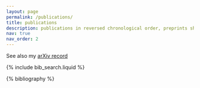 ```yaml
---
layout: page
permalink: /publications/
title: publications
description: publications in reversed chronological order, preprints shown on the top of the list.
nav: true
nav_order: 2
---
```


<!-- _pages/publications.md -->
See also my <a href="https://arxiv.org/search/?searchtype=author&query=Acciarri%2C+C"> arXiv record <i class="ai ai-arxiv" style="color:var(--global-theme-color)"> </i> </a>

<!-- Bibsearch Feature -->

{% include bib_search.liquid %}

<div class="publications">

{% bibliography %}

</div>
